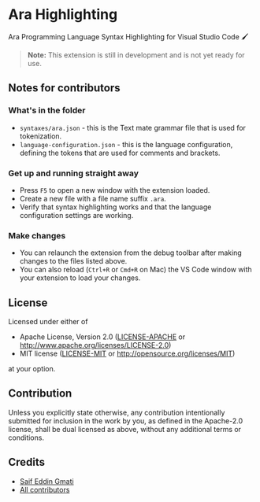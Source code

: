 # Ara Highlighting

Ara Programming Language Syntax Highlighting for Visual Studio Code 🖌

> **Note:** This extension is still in development and is not yet ready for use.

## Notes for contributors

### What's in the folder

* `syntaxes/ara.json` - this is the Text mate grammar file that is used for tokenization.
* `language-configuration.json` - this is the language configuration, defining the tokens that are used for comments and brackets.

### Get up and running straight away

* Press `F5` to open a new window with the extension loaded.
* Create a new file with a file name suffix `.ara`.
* Verify that syntax highlighting works and that the language configuration settings are working.

### Make changes

* You can relaunch the extension from the debug toolbar after making changes to the files listed above.
* You can also reload (`Ctrl+R` or `Cmd+R` on Mac) the VS Code window with your extension to load your changes.

## License

Licensed under either of

 * Apache License, Version 2.0
   ([LICENSE-APACHE](LICENSE-APACHE) or http://www.apache.org/licenses/LICENSE-2.0)
 * MIT license
   ([LICENSE-MIT](LICENSE-MIT) or http://opensource.org/licenses/MIT)

at your option.

## Contribution

Unless you explicitly state otherwise, any contribution intentionally submitted
for inclusion in the work by you, as defined in the Apache-2.0 license, shall be
dual licensed as above, without any additional terms or conditions.

## Credits

* [Saif Eddin Gmati](https://github.com/azjezz)
* [All contributors](https://github.com/ara-lang/highlighting/graphs/contributors)